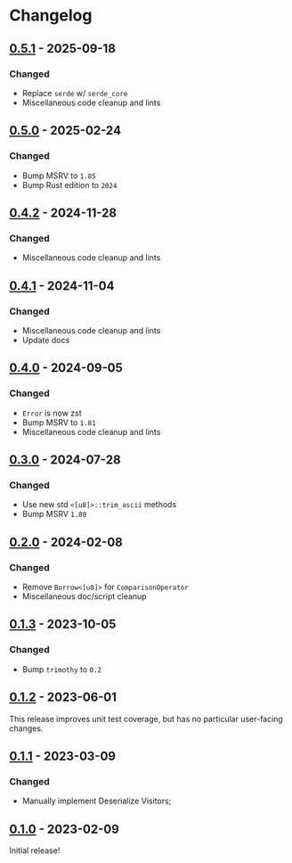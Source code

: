 # Changelog



## [0.5.1](https://github.com/Blobfolio/later_operator/releases/tag/v0.5.1) - 2025-09-18

### Changed

* Replace `serde` w/ `serde_core`
* Miscellaneous code cleanup and lints



## [0.5.0](https://github.com/Blobfolio/later_operator/releases/tag/v0.5.0) - 2025-02-24

### Changed

* Bump MSRV to `1.85`
* Bump Rust edition to `2024`



## [0.4.2](https://github.com/Blobfolio/later_operator/releases/tag/v0.4.2) - 2024-11-28

### Changed

* Miscellaneous code cleanup and lints



## [0.4.1](https://github.com/Blobfolio/later_operator/releases/tag/v0.4.1) - 2024-11-04

### Changed

* Miscellaneous code cleanup and lints
* Update docs



## [0.4.0](https://github.com/Blobfolio/later_operator/releases/tag/v0.4.0) - 2024-09-05

### Changed

* `Error` is now zst
* Bump MSRV to `1.81`
* Miscellaneous code cleanup and lints



## [0.3.0](https://github.com/Blobfolio/later_operator/releases/tag/v0.3.0) - 2024-07-28

### Changed

* Use new std `<[u8]>::trim_ascii` methods
* Bump MSRV `1.80`



## [0.2.0](https://github.com/Blobfolio/later_operator/releases/tag/v0.2.0) - 2024-02-08

### Changed

* Remove `Borrow<[u8]>` for `ComparisonOperator`
* Miscellaneous doc/script cleanup



## [0.1.3](https://github.com/Blobfolio/later_operator/releases/tag/v0.1.3) - 2023-10-05

### Changed

* Bump `trimothy` to `0.2`



## [0.1.2](https://github.com/Blobfolio/later_operator/releases/tag/v0.1.2) - 2023-06-01

This release improves unit test coverage, but has no particular user-facing changes.



## [0.1.1](https://github.com/Blobfolio/later_operator/releases/tag/v0.1.1) - 2023-03-09

### Changed

* Manually implement Deserialize Visitors;



## [0.1.0](https://github.com/Blobfolio/later_operator/releases/tag/v0.1.0) - 2023-02-09

Initial release!
